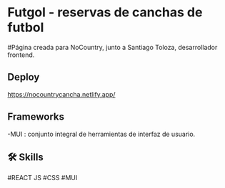 # Futgol - reservas de canchas de futbol

#Página creada para NoCountry, junto a Santiago Toloza, desarrollador frontend.

## Deploy
https://nocountrycancha.netlify.app/

## Frameworks
-MUI : conjunto integral de herramientas de interfaz de usuario.

## 🛠 Skills
#REACT JS
#CSS
#MUI
